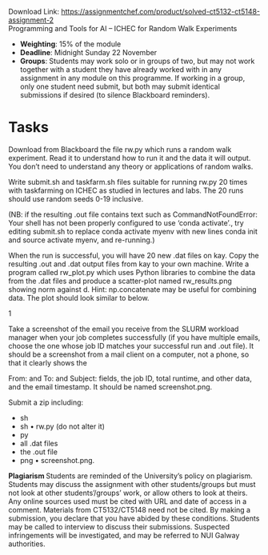 Download Link: https://assignmentchef.com/product/solved-ct5132-ct5148-assignment-2
<br>
Programming and Tools for AI  – ICHEC for Random Walk Experiments




<ul>

 <li><strong>Weighting</strong>: 15% of the module</li>

 <li><strong>Deadline</strong>: Midnight Sunday 22 November</li>

 <li><strong>Groups</strong>: Students may work solo or in groups of two, but may not work together with a student they have already worked with in any assignment in any module on this programme. If working in a group, only one student need submit, but both may submit identical submissions if desired (to silence Blackboard reminders).</li>

</ul>

<h1>Tasks</h1>

Download from Blackboard the file rw.py which runs a random walk experiment. Read it to understand how to run it and the data it will output. You don’t need to understand any theory or applications of random walks.

Write submit.sh and taskfarm.sh files suitable for running rw.py 20 times with taskfarming on ICHEC as studied in lectures and labs. The 20 runs should use random seeds 0-19 inclusive.

(NB: if the resulting .out file contains text such as CommandNotFoundError: Your shell has not been properly configured to use ‘conda activate’., try editing submit.sh to replace conda activate myenv with new lines conda init and source activate myenv, and re-running.)

When the run is successful, you will have 20 new .dat files on kay. Copy the resulting .out and .dat output files from kay to your own machine. Write a program called rw_plot.py which uses Python libraries to combine the data from the .dat files and produce a scatter-plot named rw_results.png showing norm against d. Hint: np.concatenate may be useful for combining data. The plot should look similar to below.

1

Take a screenshot of the email you receive from the SLURM workload manager when your job completes successfully (if you have multiple emails, choose the one whose job ID matches your successful run and .out file). It should be a screenshot from a mail client on a computer, not a phone, so that it clearly shows the

From: and To: and Subject: fields, the job ID, total runtime, and other data, and the email timestamp. It should be named screenshot.png.

Submit a zip including:

<ul>

 <li>sh</li>

 <li>sh • rw.py (do not alter it)</li>

 <li>py</li>

 <li>all .dat files</li>

 <li>the .out file</li>

 <li>png • screenshot.png.</li>

</ul>

<strong>Plagiarism </strong>Students are reminded of the University’s policy on plagiarism. Students may discuss the assignment with other students/groups but must not look at other students’/groups’ work, or allow others to look at theirs. Any online sources used must be cited with URL and date of access in a comment. Materials from CT5132/CT5148 need not be cited. By making a submission, you declare that you have abided by these conditions. Students may be called to interview to discuss their submissions. Suspected infringements will be investigated, and may be referred to NUI Galway authorities.


